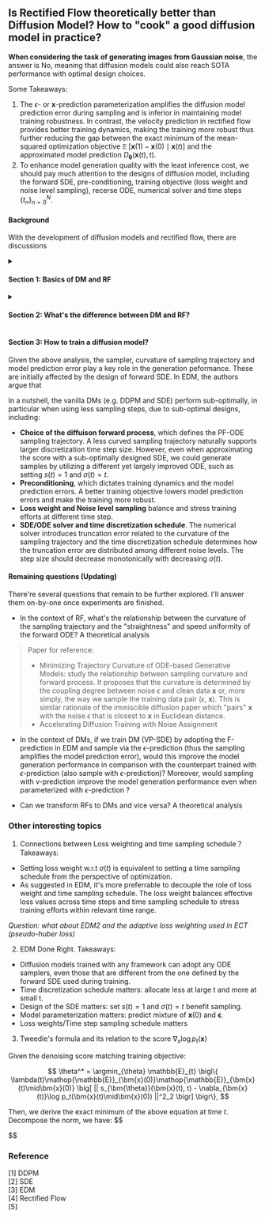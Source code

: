 ## Is Rectified Flow theoretically better than Diffusion Model? How to "cook" a good diffusion model in practice?

**When considering the task of generating images from Gaussian noise**, the answer is No, meaning that diffusion models could also reach SOTA performance with optimal design choices.

Some Takeaways:
1. The $\epsilon$- or $\bm{x}$-prediction parameterization amplifies the diffusion model prediction error during sampling and is inferior in maintaining model training robustness. In contrast, the velocity prediction in rectified flow provides better training dynamics, making the training more robust thus further reducing the gap between the exact minimum of the mean-squared optimization objective $\mathop{\mathbb{E}}[\bm{x}(1) - \bm{x}(0)\mid\bm{x}(t)]$ and the approximated model prediction $D_{\bm{\theta}}(\bm{x}(t),t)$.
2. To enhance model generation quality with the least inference cost, we should pay much attention to the designs of diffusion model, including the forward SDE, pre-conditioning, training objective (loss weight and noise level sampling), recerse ODE, numerical solver and time steps $\{t_n\}_{n=0}^N$.

#### Background
With the development of diffusion models and rectified flow, there are discussions 



<!-- <details>
  <summary><h3>Section 1:  What's the connection between Rectified Flow and Diffusion Model?</h3></summary> -->

<details>
    <summary> <h4>Section 1: Basics of DM and RF </h4></summary>

Let's first revisit the mathmatical details of diffusion model and rectified flow. If you are familiar with them, feel free to jump to Section 2. Otherwise, you could also refer to the other blogs that introduces [rectified flow]() and [diffusion models]() in detail.

**Diffusion Model** 

A diffusion model is mathematically defined by the forward process. In SDE, the forward SDE can be written as:

$$
    d\bm{x}=f(\bm{x},t)dt + g(t)d\bm{w},
$$
where $f(\cdot,t): R^{d}\rightarrow R^{d}$ is a vector-valued function known as the **drift** coefficient of $\bm{x}(t)$, $g(t): R\rightarrow R$ is a scalar function known as the **diffusion** coefficient of  $\bm{x}(t)$, and $\bm{w}$ is the standard Wiener process. 
When sampling along the forward process, we could generate a series of samples $\{\bm{x}(t)\}_{t=0}^{T}$ indexed by a continous time variable $t\in[0, T]$, such that $\bm{x}(0) \sim p_0$ and $\bm{x}(T) \sim p_T$. $p_0$ is the target data distribution for which we have i.i.d samples for training our model, while $p_T$ is commonly chosen as a Gaussian distribution $\mathcal{N}(0, \sigma(T)^2\mathbf{I})$.

Given the forward SDE, we have the corresponding reverse SDE that starts from $p_T$ to $p_0$.

$$
     d\bm{x}=(f(\bm{x},t)-g(t)^2\nabla_x\log p_t(\bm{x}))dt + g(t)d\bar{\bm{w}}.
$$
Here, $\bar{\bm{w}}$ is the standard Wiener process when time flow backwards from $T$ to $0$. $dt$ is an infinitesimal negative timestep. $p_t(\bm{x})$ denotes the probability distribution of sample $\bm{x}(t)$ at time step $t$. As a result, given the score function at time step $t$, we can sample along the reverse process and simulate to generate data from $p_0$.

The score of the marginal distribution can be approximated by the following score matching objective:

$$
\theta^* = \argmin_\theta  \mathop{\mathbb{E}}_{t} \bigl\{ \lambda(t)\mathop{\mathbb{E}}_{\bm{x}(0)}\mathop{\mathbb{E}}_{\bm{x}(t)\mid\bm{x}(0)} \big[ || s_{\bm{\theta}}(\bm{x}(t), t) - \nabla_{\bm{x}(t)}\log p_t(\bm{x}(t)\mid\bm{x}(0)) ||^2_2 \bigr] \bigr\}, 
\tag{1}
$$

where $\lambda(t)$ is a weighting funciton, $t$ is uniformly sampled over $[0,T]$, $\bm{x}(0)\sim p_0(\bm{x})$, $\bm{x}(t) \sim p_{0t}(\bm{x}(t)\mid\bm{x}(0))$, which denotes the transition kernel from $0$ to $t$. It has the general form:

$$
p_{0t}(\bm{x}(t)\mid\bm{x}(0)) = \mathcal{N}(\bm{x}(t);s(t)\bm{x}(0), s(t)^2\sigma(t)^2\mathbf{I}),
$$
where 

$$
    s(t) = \exp(\int_0^t{f(\xi)d\xi}), \sigma(t) = \sqrt{\int_0^t{\frac{g(\xi)^2}{s(\xi)^2}}d\xi},
$$
where we assume a linear drift coefficient: $f(\bm{x}, t) = f(t)\bm{x}$.
<!-- The training objective ensures that the optimal solution $\bm{s_\theta^*}(\bm{x}(t), t)$ equals $\nabla_x\log p_t(\bm{x})$ for almost all $\bm{x}$ and $t$. -->

Given the definition of the transition kernel, the score of the conditional distribution can be decomposed as: 

$$
    \nabla_{\bm{x}(t)}\log p_t(\bm{x}(t)\mid\bm{x}(0)) = \frac{\bm{x}(t)-s(t)\bm{x}(0)}{s(t)^2\sigma(t)^2}.
$$
In practice, we typically parameterize the score model $s_{\bm{\theta}}(\bm{x}(t), t)$ as $\epsilon$\-prediction or $x$\-prediction. Namely:
$s_{\bm{\theta}}(\bm{x}(t), t) = -\frac{D_{\bm{\theta}}(\bm{x}(t),t)}{s(t)\sigma(t)}$ or $s_{\bm{\theta}}(\bm{x}(t), t) = -\frac{\bm{x}(t)-s(t)D_{\bm{\theta}}(\bm{x}(t),t)}{s(t)^2\sigma(t)^2}$.


For brevity, we consider the diffusion model defined in EDM, where $f(\bm{x}, t)=0$ and $g(t)=\sqrt{2t}$, $t\in[T_{min}, T_{max}]$, $T_{min}=0.002$ and $T_{max}=80$. As a result, we have $s(t)=1$ and $\sigma(t)=t$. The $\epsilon$\-prediction and $x$\-prediction parameterization can be written as: $s_{\bm{\theta}}(\bm{x}(t), t) = -\frac{D_{\bm{\theta}}(\bm{x}(t),t)}{t}$ and $s_{\bm{\theta}}(\bm{x}(t), t) = -\frac{\bm{x}(t)-D_{\bm{\theta}}(\bm{x}(t),t)}{t^2}$ respectively.


**Rectified FLow**

Rather than starting from SDE training to ODE sampling as in diffusion models, the rectified flow proposes approximating a forward ODE with a velocity model $v_{\bm{\theta}}$. The forward ODE is defined as

$$
    \frac{d\bm{x}(t)}{dt} = \bm{x}(1) - \bm{x}(0),
$$
where $t\in[0,1]$, $\bm{x}(1)\sim\mathcal{N}(0,\mathbf{I})$, $\bm{x}(0)\sim p_0$. The above ODE moves sample $\bm{x}(0)$ from $p_0$ to $\bm{x}(1)$ in $\mathcal{N}(0,\mathbf{I})$. To transport backwards from $\mathcal{N}(0,\mathbf{I})$ to $p_0$, it proposes to approximate an ODE that yields the same marginal distribution of $\bm{x}(t)$ as the above equation. The training objective is

$$
    \argmin_{\theta}\int_0^1\mathop{\mathbb{E}}\bigl[||(\bm{x}(1)-\bm{x}(0)) - v_{\bm{\theta}}(\bm{x}(t), t)  ||^2_2\bigr]dt, \quad\text{with}\quad\bm{x}(t) = t\bm{x}(1) - (1-t)\bm{x}(0). \tag{2}
$$


</details>

<details>
    <summary> <h4> Section 2: What's the difference between DM and RF? </h4></summary>

When parameterizing the score model with the $\bm{\epsilon}$\- or $x$\-prediction, DMs are dictated to predict the noise $\bm{\epsilon}$ or $\bm{x}(0)$ at time step $t$. Considering that these two parameterizations only result in different optimization weight coefficient, without loss of generality, let's focus on the weakness of the $\bm{\epsilon}$\-prediction formulation. With the $\bm{\epsilon}$\-prediction model parameterization, the signal is reconstructed via $\hat{\bm{x}}(0)=\bm{x}(t) - t\cdot D_{\bm{\theta}}(\bm{x}(t),t)$. This leads to the model prediction eror being magnified by a factor of $t$, which introduces excessive error during early sampling process and results in poor sample generation quality in particular when the total discretization steps is small.

In contrast, RFs train $D_{\bm{\theta}}(\bm{x}(t), t)$, $t\in[0,1]$, to predict the velocity $\bm{x}(1)-\bm{x}(0)$. During sampling, we traverse backwards in time step-by-step via:

$$
    \bm{x}(t_{n-1}) = \bm{x}(t_n) - t\cdot D_{\bm{\theta}}(\bm{x}(t_n), t_n),\quad\text{with}\ n\in[0,N]
$$

Although the model prediction is also multiplied by a coefficient $t$, the prediction error remains constrained. This is because $t$ ranges in $[0,1]$ in RFs. In addition, the RFs' training velocity objective also provides a practically better training dynamics by making the training more robust, reducing unexpected prediction error made by $D_{\bm{\theta}}$. To demonstrate this, we decompose the training objective in Equation 2 at time $t$ into a irreducible constant error and approximation error:

$$
   \mathop{\mathbb{E}}\bigl[\underbrace{||(\bm{x}(1) - \bm{x}(0)) - \mathop{\mathbb{E}}[\bm{x}(1) - \bm{x}(0) \mid \bm{x}(t)] ||^2_2}_{\text{irreducible constant error}} + \underbrace{||v_{\bm{\theta}}(\bm{x}(t), t) - \mathop{\mathbb{E}}[\bm{x}(1) - \bm{x}(0) \mid \bm{x}(t)]||^2_2}_{\text{approximation error}} \bigr].
$$
The irreducible constant error is the lower bound of the optimization objective at time $t$ while the approximation error determines how good the model performs. An optimal training dynamics largely benefits model convergence and pushes the approximation error to near zero. The analysis on the decomposed training objective is also applicable to diffusion models, where the optimal solution for Equation 1 is $\mathop{\mathbb{E}}[\bm{x}(0) \mid\bm{x}(t)]$ .

For diffusion model, to mitigate model prediction error during training and bring it under control during sampling, it's more reasonable to predict the expected signal $\hat{\bm{x}}(0)$ directly at large $t$.
As a result, EDM proposes to predict a mixture of noise and clean image at different $t$.
Specifically, it parameterizes

$$
s_{\bm{\theta}}(\bm{x}(t), t) = -\frac{\bm{x}(t)-[c_{out}(t)*D_{\bm{\theta}}(\bm{x}(t),t) + c_{skip}\bm{x}(t)]}{t^2},
$$
where $c_{out}(t)$ and $c_{skip}(t)$ is the scalar function. The training objective becomes:

$$
    \argmin_\theta \mathop{\mathbb{E}}\bigl[c_{out}(t)^2\cdot ||D_{\bm{\theta}}(\bm{x}(t),t) - \frac{1}{c_{out}}(\bm{x}_0 - c_{skip}\bm{x}(t) ) ||^{2}_{2} \bigr]
$$

As demonstrated in Figure 1, for $c_{out}(t)$ and $c_{skip}(t)$ are chosen such that the variance of effective target equals to 1: $Var[\frac{1}{c_{out}}(\bm{x}_0 - c_{skip}\bm{x}(t)]=1$. Besides, when $t=T_{max}$, $c_{skip}(t)=0$, $D_{\bm{\theta}}$ predicts signal $\bm{x}(0)$; when $t=T_{min}$, $c_{out}(t)=0$, $D_{\bm{\theta}}$ predicts $\bm{\epsilon}$. The above design ensures the model prediction error is amplified as little as possible across all time steps. By adopting the parameterization and preconditioning, the training is more stable and robust, as evidenced by the experiments in EDM (Table 2 in EDM).

<img src="cskip_cout.png" width=400 style="display:block; margin:auto"> 

</details>


#### Section 3: How to train a diffusion model?

Given the above analysis, the sampler, curvature of sampling trajectory and model prediction error play a key role in the generation peformance. These are initially affected by the design of forward SDE. In EDM, the authors argue that



In a nutshell, the vanilla DMs (e.g. DDPM and SDE) perform sub-optimally, in particular when using less sampling steps, due to sub-optimal designs, including:

- **Choice of the diffuison forward process**, which defines the PF-ODE sampling trajectory. A less curved sampling trajectory naturally supports larger discretization time step size. However, even when approximating the score with a sub-optimally designed SDE, we could generate samples by utilizing a different yet largely improved ODE, such as setting $s(t)=1$ and $\sigma(t)=t$.
- **Preconditioning**, which dictates training dynamics and the model prediction errors. A better training objective lowers model prediction errors and make the training more robust.
- **Loss weight and Noise level sampling** balance and stress training efforts at different time step.
- **SDE/ODE solver and time discretization schedule**. The numerical solver introduces truncation error related to the curvature of the sampling trajectory and the time discretization schedule determines how the truncation error are distributed among different noise levels. The step size should decrease monotonically with decreasing $\sigma(t)$.

<!-- <details>
    <summary><h4> Section 3: Remaining questions (Updating) </h4> </summary> -->

####  Remaining questions (Updating) 
There're several questions that remain to be further explored. I'll answer them on-by-one once experiments are finished. 

- In the context of RF, what's the relationship between the curvature of the sampling trajectory and the "straightness" and speed uniformity of the forward ODE? A theoretical analysis

> Paper for reference: 
> - Minimizing Trajectory Curvature of ODE-based Generative Models: study the relationship between sampling curvature and forward process. It proposes that the curvature is determined by the coupling degree between noise $\epsilon$ and clean data $\bm{x}$ or, more simply, the way we sample the training data pair ($\epsilon$, $\bm{x}$). This is similar rationale of the immiscible diffusion paper which "pairs" $\bm{x}$ with the noise $\epsilon$ that is closest to $\bm{x}$ in Euclidean distance.
> - Accelerating Diffusion Training with Noise Assignment

- In the context of DMs, if we train DM (VP-SDE) by adopting the F-prediction in EDM and sample via the $\epsilon$\-prediction (thus the sampling amplifies the model prediction error), would this improve the model generation performance in comparison with the counterpart trained with $\epsilon$\-prediction (also sample with $\epsilon$\-prediction)? Moreover, would sampling with v-prediction improve the model generation performance even when parameterized with $\epsilon$\-prediction ?

- Can we transform RFs to DMs and vice versa? A theoretical analysis

### Other interesting topics
1. Connections between Loss weighting and time sampling schedule？
Takeaways:
- Setting loss weight w.r.t $\sigma(t)$ is equivalent to setting a time sampling schedule from the perspective of optimization.
- As suggested in EDM, it's more preferrable to decouple the role of loss weight and time sampling schedule. The loss weight balances effective loss values across time steps and time sampling schedule to stress training efforts within relevant time range.

*Question: what about EDM2 and the adaptive loss weighting used in ECT (pseudo-huber loss)*

2. EDM Done Right. Takeaways:
- Diffusion models trained with any framework can adopt any ODE samplers, even those that are different from the one defined by the forward SDE used during training.
- Time discretization schedule matters: allocate less at large t and more at small t.
- Design of the SDE matters: set $s(t)=1$ and $\sigma(t)=t$ benefit sampling.
- Model parameterization matters: predict mixture of $\bm{x}(0)$ and $\bm{\epsilon}$.
- Loss weights/Time step sampling schedule matters

3. Tweedie's formula and its relation to the score $\nabla_x\log p_t(\bm{x})$

Given the denoising score matching training objective:

$$
\theta^* = \argmin_{\theta}  \mathbb{E}_{t} \bigl\{ \lambda(t)\mathop{\mathbb{E}}_{\bm{x}(0)}\mathop{\mathbb{E}}_{\bm{x}(t)\mid\bm{x}(0)} \big[ || s_{\bm{\theta}}(\bm{x}(t), t) - \nabla_{\bm{x}(t)}\log p_t(\bm{x}(t)\mid\bm{x}(0)) ||^2_2 \bigr] \bigr\},
$$

Then, we derive the exact minimum of the above equation at time $t$. Decompose the norm, we have:
$$

$$


### Reference
[1] DDPM  
[2] SDE  
[3] EDM  
[4] Rectified Flow  
[5] 

<!-- </details> -->

<!-- </details> -->


<!-- <details>
  <summary><h3>Section2: Connections between Loss weighting and time sampling schedule</h3></summary>

<details> -->